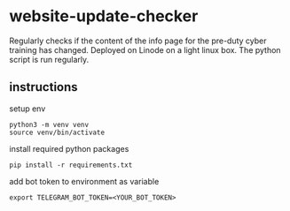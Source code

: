 # website-update-checker

Regularly checks if the content of the info page for the pre-duty cyber training has changed. Deployed on Linode on a light linux box. The python script is run regularly.

## instructions

setup env

    python3 -m venv venv
    source venv/bin/activate

install required python packages

    pip install -r requirements.txt

add bot token to environment as variable

    export TELEGRAM_BOT_TOKEN=<YOUR_BOT_TOKEN>